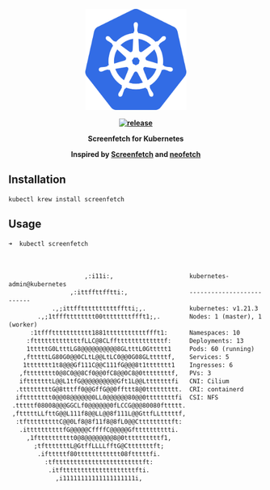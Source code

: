 <p align="center">
    <b>
    <img src="https://raw.githubusercontent.com/kubernetes/kubernetes/355bc3df228d9529a15e53d4bb59757e191c0225/logo/logo.svg" style='width: 200px;height: 200px;' /><br>
    <p align="center">
    <a href="https://github.com/kubernetes-lab/kubectl-screenfetch/actions/workflows/release.yml"><img src="https://github.com/kubernetes-lab/kubectl-screenfetch/actions/workflows/release.yml/badge.svg" alt="release"></a>
    </p>
    <p align="center">Screenfetch for Kubernetes</p>
    <p align="center">Inspired by <a href="https://github.com/KittyKatt/screenFetch">Screenfetch</a> and <a href="https://github.com/dylanaraps/neofetch">neofetch</a></p>
    </b>
</p>

## Installation

```shell
kubectl krew install screenfetch
```

## Usage

```shell
➜  kubectl screenfetch


                                                  
                     ,:i11i:,                     kubernetes-admin@kubernetes
                 ,:ittffttfftti:,                 -------------------------- 
            .,;ittffttttttttttfftti;,.            kubernetes: v1.21.3
        .,;1tffftttttttt00ttttttttffft1;,.        Nodes: 1 (master), 1 (worker)
      :1tfffttttttttttt1881tttttttttttffft1:      Namespaces: 10
     :ftttttttttttttfLLC@8CLfftttttttttttttf:     Deployments: 13
     1tttttG0LtttLG8@@@@@@@@@@8GLtttL0Gttttt1     Pods: 60 (running)
    ,ftttttLG80G0@@0CLtL@@LtLC0@@0G08GLtttttf,    Services: 5
    1ttttttt1t8@@@Gf111C@@C111fG@@@8t1ttttttt1    Ingresses: 6
   ,ftttttttt0@8C0@@8Cf0@@0fC8@@0C8@0ttttttttf,   PVs: 3
   iftttttttL@@L1tfG@@@@@@@@@@Gft1L@@Ltttttttfi   CNI: Cilium
  .tttttttttG@8tttff0@@GffG@@0ffttt8@0ttttttttt.  CRI: containerd
  iftttttttt0@@08@@@@@@0LL0@@@@@@80@@0ttttttttfi  CSI: NFS
 .tttttf08008@@@GGCLf0@@@@@@0fLCCG@@@80080fttttt. 
 ,ftttttLLfttG@@L111f8@@LL@@8f111L@@GttfLLtttttf, 
  :tftttttttttC@@0Lf8@8f11f8@8fL0@@Ctttttttttft:  
   .ittttttttttfG@@@@@CffffC@@@@@Gftttttttttti.   
     ,1ftttttttttt0@8@@@@@@@@8@0ttttttttttf1,     
       ;tftttttttL@GtffLLLLfftG@Ctttttttft;       
        .iftttttf80tttttttttttt08ftttttfi.        
          :tfttttttttttttttttttttttttft:          
           .itfttttttttttttttttttttfti.           
             ,i11111111111111111111i,  
```
